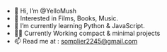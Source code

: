 - 👋 Hi, I’m @YelloMush
- 👀 Interested in Films, Books, Music.
- 🌱 I’m currently learning Python & JavaScript.
- 👷‍♂️ Currently Working compact & minimal projects
- 📫 Read me at : somplier2245@gmail.com

<!---
YelloMush/YelloMush is a ✨ special ✨ repository because its `README.md` (this file) appears on your GitHub profile.
You can click the Preview link to take a look at your changes.
--->

